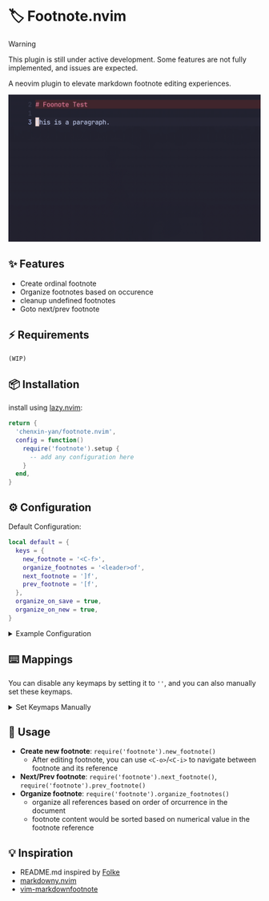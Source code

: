 # 🏷️ Footnote.nvim

> [!WARNING]
> This plugin is still under active development. Some features are not fully implemented, and issues are expected.

A neovim plugin to elevate markdown footnote editing experiences.

<!-- TODO: update footnote preview GIF -->

![new-footnote-preview](./new-footnote-preview.gif)

## ✨ Features

- Create ordinal footnote
- Organize footnotes based on occurence
- cleanup undefined footnotes
- Goto next/prev footnote

## ⚡️ Requirements

`(WIP)`

## 📦 Installation

install using [lazy.nvim](https://github.com/folke/lazy.nvim):

```lua
return {
  'chenxin-yan/footnote.nvim',
  config = function()
    require('footnote').setup {
      -- add any configuration here
    }
  end,
}
```

## ⚙️ Configuration

Default Configuration:

```lua
local default = {
  keys = {
    new_footnote = '<C-f>',
    organize_footnotes = '<leader>of',
    next_footnote = ']f',
    prev_footnote = '[f',
  },
  organize_on_save = true,
  organize_on_new = true,
}
```

<details><summary>Example Configuration</summary>

```lua
  return {
    'chenxin-yan/footnote.nvim',
    ft = 'markdown',
    config = function()
      require('footnote').setup {
        keys = {
          new_footnote = '<C-f>',
          organize_footnotes = '',
          next_footnote = ']f',
          prev_footnote = '[f',
        },
      }
    end,
  }
```

</details>

## ⌨️ Mappings

You can disable any keymaps by setting it to `''`, and you can also manually set these keymaps.

<details><summary>Set Keymaps Manually</summary>

```lua
require('footnote').setup {
  keys = {
    new_footnote = '',
    organize_footnotes = '',
    next_footnote = '',
    prev_footnote = '',
  },
}
vim.keymap.set(
  { 'i', 'n' },
  opts.keys.new_footnote,
  "<cmd>lua require('footnote').new_footnote()<cr>",
  { buffer = 0, silent = true, desc = 'Create markdown footnote' }
)
vim.keymap.set(
  { 'n' },
  opts.keys.organize_footnotes,
  "<cmd>lua require('footnote').organize_footnotes()<cr>",
  { buffer = 0, silent = true, desc = 'Organize footnote' }
)
vim.keymap.set(
  { 'n' },
  opts.keys.next_footnote,
  "<cmd>lua require('footnote').next_footnote()<cr>",
  { buffer = 0, silent = true, desc = 'Next footnote' }
)
vim.keymap.set(
  { 'n' },
  opts.keys.prev_footnote,
  "<cmd>lua require('footnote').prev_footnote()<cr>",
  { buffer = 0, silent = true, desc = 'Previous footnote' }
)
```

</details>

## 🚀 Usage

- **Create new footnote**: `require('footnote').new_footnote()`
  - After editing footnote, you can use `<C-o>`/`<C-i>` to navigate between footnote and its reference
- **Next/Prev footnote**: `require('footnote').next_footnote()`, `require('footnote').prev_footnote()`
- **Organize footnote**: `require('footnote').organize_footnotes()`
  - organize all references based on order of orcurrence in the document
  - footnote content would be sorted based on numerical value in the footnote reference

## 💡 Inspiration

- README.md inspired by [Folke](https://github.com/folke)
- [markdowny.nvim](https://github.com/antonk52/markdowny.nvim)
- [vim-markdownfootnote](https://github.com/vim-pandoc/vim-markdownfootnotes)
